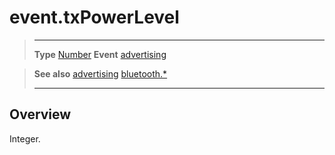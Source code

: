 # event.txPowerLevel

> --------------------- ------------------------------------------------------------------------------------------
> __Type__              [Number](https://docs.coronalabs.com/api/type/Number.html)
> __Event__             [advertising](/plugin/bluetooth/event/advertising/index.md)


> __See also__          [advertising](/plugin/bluetooth/event/advertising/index.md)
>						[bluetooth.*](/plugin/bluetooth/index.md)
> --------------------- ------------------------------------------------------------------------------------------

## Overview

Integer.